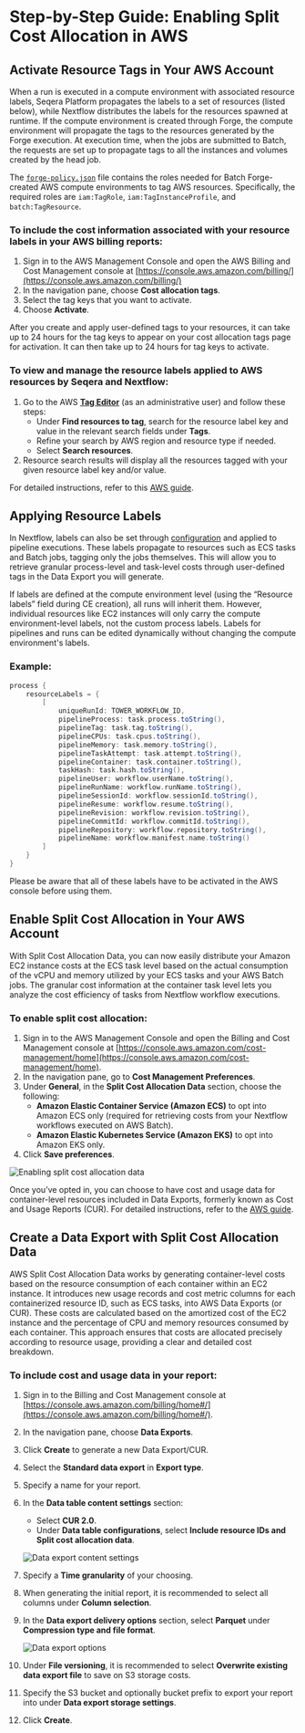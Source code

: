 # Step-by-Step Guide: Enabling Split Cost Allocation in AWS

## Activate Resource Tags in Your AWS Account

When a run is executed in a compute environment with associated resource labels, Seqera Platform propagates the labels to a set of resources (listed below), while Nextflow distributes the labels for the resources spawned at runtime. If the compute environment is created through Forge, the compute environment will propagate the tags to the resources generated by the Forge execution. At execution time, when the jobs are submitted to Batch, the requests are set up to propagate tags to all the instances and volumes created by the head job.

The [`forge-policy.json`](https://github.com/seqeralabs/nf-tower-aws/blob/master/forge/forge-policy.json) file contains the roles needed for Batch Forge-created AWS compute environments to tag AWS resources. Specifically, the required roles are `iam:TagRole`, `iam:TagInstanceProfile`, and `batch:TagResource`.

### To include the cost information associated with your resource labels in your AWS billing reports:
1. Sign in to the AWS Management Console and open the AWS Billing and Cost Management console at [https://console.aws.amazon.com/billing/](https://console.aws.amazon.com/billing/)
2. In the navigation pane, choose **Cost allocation tags**.
3. Select the tag keys that you want to activate.
4. Choose **Activate**.

After you create and apply user-defined tags to your resources, it can take up to 24 hours for the tag keys to appear on your cost allocation tags page for activation. It can then take up to 24 hours for tag keys to activate.

### To view and manage the resource labels applied to AWS resources by Seqera and Nextflow:
1. Go to the AWS [**Tag Editor**](https://docs.aws.amazon.com/tag-editor/latest/userguide/find-resources-to-tag.html) (as an administrative user) and follow these steps:
    - Under **Find resources to tag**, search for the resource label key and value in the relevant search fields under **Tags**.
    - Refine your search by AWS region and resource type if needed.
    - Select **Search resources**.
2. Resource search results will display all the resources tagged with your given resource label key and/or value.

For detailed instructions, refer to this [AWS guide](https://docs.aws.amazon.com/awsaccountbilling/latest/aboutv2/activating-tags.html).

## Applying Resource Labels

In Nextflow, labels can also be set through [configuration](https://www.nextflow.io/docs/latest/process.html#process-resourcelabels) and applied to pipeline executions. These labels propagate to resources such as ECS tasks and Batch jobs, tagging only the jobs themselves. This will allow you to retrieve granular process-level and task-level costs through user-defined tags in the Data Export you will generate.

If labels are defined at the compute environment level (using the “Resource labels” field during CE creation), all runs will inherit them. However, individual resources like EC2 instances will only carry the compute environment-level labels, not the custom process labels. Labels for pipelines and runs can be edited dynamically without changing the compute environment's labels.

### Example:
```groovy
process {
    resourceLabels = {
        [
            uniqueRunId: TOWER_WORKFLOW_ID,
            pipelineProcess: task.process.toString(),
            pipelineTag: task.tag.toString(),
            pipelineCPUs: task.cpus.toString(),
            pipelineMemory: task.memory.toString(),
            pipelineTaskAttempt: task.attempt.toString(),
            pipelineContainer: task.container.toString(),
            taskHash: task.hash.toString(),
            pipelineUser: workflow.userName.toString(),
            pipelineRunName: workflow.runName.toString(),
            pipelineSessionId: workflow.sessionId.toString(),
            pipelineResume: workflow.resume.toString(),
            pipelineRevision: workflow.revision.toString(),
            pipelineCommitId: workflow.commitId.toString(),
            pipelineRepository: workflow.repository.toString(),
            pipelineName: workflow.manifest.name.toString()
        ]
    }
}
```

Please be aware that all of these labels have to be activated in the AWS console before using them.

## Enable Split Cost Allocation in Your AWS Account

With Split Cost Allocation Data, you can now easily distribute your Amazon EC2 instance costs at the ECS task level based on the actual consumption of the vCPU and memory utilized by your ECS tasks and your AWS Batch jobs. The granular cost information at the container task level lets you analyze the cost efficiency of tasks from Nextflow workflow executions.

### To enable split cost allocation:
1. Sign in to the AWS Management Console and open the Billing and Cost Management console at [https://console.aws.amazon.com/cost-management/home](https://console.aws.amazon.com/cost-management/home).
2. In the navigation pane, go to **Cost Management Preferences**.
3. Under **General**, in the **Split Cost Allocation Data** section, choose the following:
    - **Amazon Elastic Container Service (Amazon ECS)** to opt into Amazon ECS only (required for retrieving costs from your Nextflow workflows executed on AWS Batch).
    - **Amazon Elastic Kubernetes Service (Amazon EKS)** to opt into Amazon EKS only.
4. Click **Save preferences**.

![Enabling split cost allocation data](../images/split-cost-panel.png)

Once you’ve opted in, you can choose to have cost and usage data for container-level resources included in Data Exports, formerly known as Cost and Usage Reports (CUR). For detailed instructions, refer to the [AWS guide](https://docs.aws.amazon.com/cur/latest/userguide/enabling-split-cost-allocation-data.html).

## Create a Data Export with Split Cost Allocation Data

AWS Split Cost Allocation Data works by generating container-level costs based on the resource consumption of each container within an EC2 instance. It introduces new usage records and cost metric columns for each containerized resource ID, such as ECS tasks, into AWS Data Exports (or CUR). These costs are calculated based on the amortized cost of the EC2 instance and the percentage of CPU and memory resources consumed by each container. This approach ensures that costs are allocated precisely according to resource usage, providing a clear and detailed cost breakdown.

### To include cost and usage data in your report:
1. Sign in to the Billing and Cost Management console at [https://console.aws.amazon.com/billing/home#/](https://console.aws.amazon.com/billing/home#/).
2. In the navigation pane, choose **Data Exports**.
3. Click **Create** to generate a new Data Export/CUR.
4. Select the **Standard data export** in **Export type**.
5. Specify a name for your report.
6. In the **Data table content settings** section:
    - Select **CUR 2.0**.
    - Under **Data table configurations**, select **Include resource IDs and Split cost allocation data**.

    ![Data export content settings](../images/create-export-panel.png)

7. Specify a **Time granularity** of your choosing.
8. When generating the initial report, it is recommended to select all columns under **Column selection**.
9. In the **Data export delivery options** section, select **Parquet** under **Compression type and file format**.

    ![Data export options](../images/date-export-options-panel.png)
    
10. Under **File versioning**, it is recommended to select **Overwrite existing data export file** to save on S3 storage costs.
11. Specify the S3 bucket and optionally bucket prefix to export your report into under **Data export storage settings**.
12. Click **Create**.
